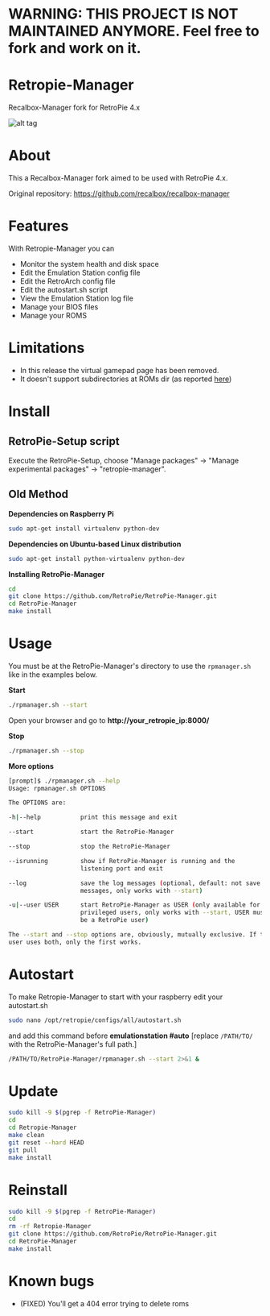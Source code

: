 # WARNING: THIS PROJECT IS NOT MAINTAINED ANYMORE. Feel free to fork and work on it.

# Retropie-Manager
Recalbox-Manager fork for RetroPie 4.x

![alt tag](https://github.com/RetroPie/RetroPie-Manager/blob/retropie/screenshot.png)

# About

This a Recalbox-Manager fork aimed to be used with RetroPie 4.x.

Original repository: https://github.com/recalbox/recalbox-manager

# Features
With Retropie-Manager you can
- Monitor the system health and disk space
- Edit the Emulation Station config file
- Edit the RetroArch config file
- Edit the autostart.sh script
- View the Emulation Station log file
- Manage your BIOS files
- Manage your ROMS

# Limitations

- In this release the virtual gamepad page has been removed.
- It doesn't support subdirectories at ROMs dir (as reported [here](https://github.com/RetroPie/RetroPie-Manager/issues/5))


# Install

## RetroPie-Setup script

Execute the RetroPie-Setup, choose "Manage packages" -> "Manage experimental packages" -> "retropie-manager".

## Old Method

**Dependencies on Raspberry Pi**

```sh
sudo apt-get install virtualenv python-dev
```

**Dependencies on Ubuntu-based Linux distribution**

```sh
sudo apt-get install python-virtualenv python-dev
```

**Installing RetroPie-Manager**
```sh
cd
git clone https://github.com/RetroPie/RetroPie-Manager.git
cd RetroPie-Manager
make install
```

# Usage

You must be at the RetroPie-Manager's directory to use the `rpmanager.sh` like in the examples below.

**Start**
```sh
./rpmanager.sh --start
```
Open your browser and go to **http://your_retropie_ip:8000/**

**Stop**
```sh
./rpmanager.sh --stop
```

**More options**
```sh
[prompt]$ ./rpmanager.sh --help
Usage: rpmanager.sh OPTIONS

The OPTIONS are:

-h|--help           print this message and exit

--start             start the RetroPie-Manager

--stop              stop the RetroPie-Manager

--isrunning         show if RetroPie-Manager is running and the
                    listening port and exit

--log               save the log messages (optional, default: not save log
                    messages, only works with --start)

-u|--user USER      start RetroPie-Manager as USER (only available for
                    privileged users, only works with --start, USER must 
                    be a RetroPie user)

The --start and --stop options are, obviously, mutually exclusive. If the
user uses both, only the first works.

```


# Autostart
To make Retropie-Manager to start with your raspberry edit your autostart.sh

```sh
sudo nano /opt/retropie/configs/all/autostart.sh
```
and add this command before **emulationstation #auto** [replace `/PATH/TO/` with the RetroPie-Manager's full path.]

```sh
/PATH/TO/RetroPie-Manager/rpmanager.sh --start 2>&1 &
```

# Update
```sh
sudo kill -9 $(pgrep -f RetroPie-Manager)
cd 
cd Retropie-Manager
make clean
git reset --hard HEAD
git pull
make install
```

# Reinstall
```sh
sudo kill -9 $(pgrep -f RetroPie-Manager)
cd 
rm -rf Retropie-Manager
git clone https://github.com/RetroPie/RetroPie-Manager.git
cd RetroPie-Manager
make install
```

# Known bugs

- (FIXED) You'll get a 404 error trying to delete roms
